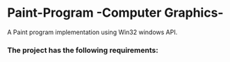 # Paint-Program -Computer Graphics-
A Paint program implementation using Win32 windows API.
### The project has the following requirements:
